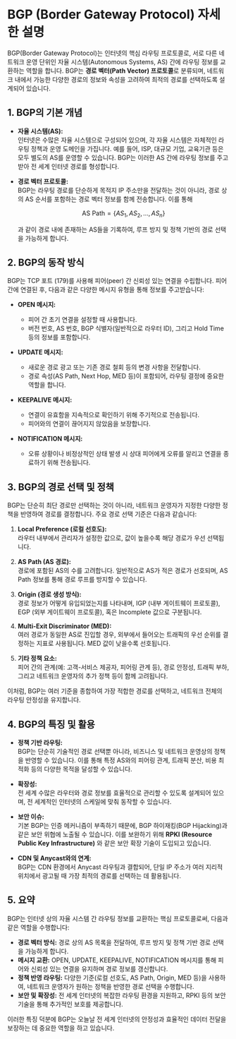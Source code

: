 # BGP (Border Gateway Protocol) 자세한 설명

BGP(Border Gateway Protocol)는 인터넷의 핵심 라우팅 프로토콜로, 서로 다른 네트워크 운영 단위인 자율 시스템(Autonomous Systems, AS) 간에 라우팅 정보를 교환하는 역할을 합니다. BGP는 **경로 벡터(Path Vector) 프로토콜**로 분류되며, 네트워크 내에서 가능한 다양한 경로의 정보와 속성을 고려하여 최적의 경로를 선택하도록 설계되어 있습니다.

## 1. BGP의 기본 개념

- **자율 시스템(AS):**  
  인터넷은 수많은 자율 시스템으로 구성되어 있으며, 각 자율 시스템은 자체적인 라우팅 정책과 운영 도메인을 가집니다. 예를 들어, ISP, 대규모 기업, 교육기관 등은 모두 별도의 AS를 운영할 수 있습니다. BGP는 이러한 AS 간에 라우팅 정보를 주고받아 전 세계 인터넷 경로를 형성합니다.

- **경로 벡터 프로토콜:**  
  BGP는 라우팅 경로를 단순하게 목적지 IP 주소만을 전달하는 것이 아니라, 경로 상의 AS 순서를 포함하는 경로 벡터 정보를 함께 전송합니다. 이를 통해  

  $$
  \text{AS Path} = \{AS_1, AS_2, \dots, AS_n\}
  $$

  과 같이 경로 내에 존재하는 AS들을 기록하여, 루프 방지 및 정책 기반의 경로 선택을 가능하게 합니다.

## 2. BGP의 동작 방식

BGP는 TCP 포트 \(179\)를 사용해 피어(peer) 간 신뢰성 있는 연결을 수립합니다. 피어 간에 연결된 후, 다음과 같은 다양한 메시지 유형을 통해 정보를 주고받습니다:

- **OPEN 메시지:**  
  - 피어 간 초기 연결을 설정할 때 사용합니다.
  - 버전 번호, AS 번호, BGP 식별자(일반적으로 라우터 ID), 그리고 Hold Time 등의 정보를 포함합니다.

- **UPDATE 메시지:**  
  - 새로운 경로 광고 또는 기존 경로 철회 등의 변경 사항을 전달합니다.
  - 경로 속성(AS Path, Next Hop, MED 등)이 포함되어, 라우팅 결정에 중요한 역할을 합니다.

- **KEEPALIVE 메시지:**  
  - 연결이 유효함을 지속적으로 확인하기 위해 주기적으로 전송됩니다.
  - 피어와의 연결이 끊어지지 않았음을 보장합니다.

- **NOTIFICATION 메시지:**  
  - 오류 상황이나 비정상적인 상태 발생 시 상대 피어에게 오류를 알리고 연결을 종료하기 위해 전송됩니다.

## 3. BGP의 경로 선택 및 정책

BGP는 단순히 최단 경로만 선택하는 것이 아니라, 네트워크 운영자가 지정한 다양한 정책을 반영하여 경로를 결정합니다. 주요 경로 선택 기준은 다음과 같습니다:

1. **Local Preference (로컬 선호도):**  
   라우터 내부에서 관리자가 설정한 값으로, 값이 높을수록 해당 경로가 우선 선택됩니다.

2. **AS Path (AS 경로):**  
   경로에 포함된 AS의 수를 고려합니다. 일반적으로 AS가 적은 경로가 선호되며, AS Path 정보를 통해 경로 루프를 방지할 수 있습니다.

3. **Origin (경로 생성 방식):**  
   경로 정보가 어떻게 유입되었는지를 나타내며, IGP (내부 게이트웨이 프로토콜), EGP (외부 게이트웨이 프로토콜), 혹은 Incomplete 값으로 구분됩니다.

4. **Multi-Exit Discriminator (MED):**  
   여러 경로가 동일한 AS로 진입할 경우, 외부에서 들어오는 트래픽의 우선 순위를 결정하는 지표로 사용됩니다. MED 값이 낮을수록 선호됩니다.

5. **기타 정책 요소:**  
   피어 간의 관계(예: 고객-서비스 제공자, 피어링 관계 등), 경로 안정성, 트래픽 부하, 그리고 네트워크 운영자의 추가 정책 등이 함께 고려됩니다.

이처럼, BGP는 여러 기준을 종합하여 가장 적합한 경로를 선택하고, 네트워크 전체의 라우팅 안정성을 유지합니다.

## 4. BGP의 특징 및 활용

- **정책 기반 라우팅:**  
  BGP는 단순히 기술적인 경로 선택뿐 아니라, 비즈니스 및 네트워크 운영상의 정책을 반영할 수 있습니다. 이를 통해 특정 AS와의 피어링 관계, 트래픽 분산, 비용 최적화 등의 다양한 목적을 달성할 수 있습니다.

- **확장성:**  
  전 세계 수많은 라우터와 경로 정보를 효율적으로 관리할 수 있도록 설계되어 있으며, 전 세계적인 인터넷의 스케일에 맞춰 동작할 수 있습니다.

- **보안 이슈:**  
  기본 BGP는 인증 메커니즘이 부족하기 때문에, BGP 하이재킹(BGP Hijacking)과 같은 보안 위협에 노출될 수 있습니다. 이를 보완하기 위해 **RPKI (Resource Public Key Infrastructure)** 와 같은 보안 확장 기술이 도입되고 있습니다.

- **CDN 및 Anycast와의 연계:**  
  BGP는 CDN 환경에서 Anycast 라우팅과 결합되어, 단일 IP 주소가 여러 지리적 위치에서 광고될 때 가장 최적의 경로를 선택하는 데 활용됩니다.

## 5. 요약

BGP는 인터넷 상의 자율 시스템 간 라우팅 정보를 교환하는 핵심 프로토콜로써, 다음과 같은 역할을 수행합니다:

- **경로 벡터 방식:** 경로 상의 AS 목록을 전달하여, 루프 방지 및 정책 기반 경로 선택을 가능하게 합니다.
- **메시지 교환:** OPEN, UPDATE, KEEPALIVE, NOTIFICATION 메시지를 통해 피어와 신뢰성 있는 연결을 유지하며 경로 정보를 갱신합니다.
- **정책 반영 라우팅:** 다양한 기준(로컬 선호도, AS Path, Origin, MED 등)을 사용하여, 네트워크 운영자가 원하는 정책을 반영한 경로 선택을 수행합니다.
- **보안 및 확장성:** 전 세계 인터넷의 복잡한 라우팅 환경을 지원하고, RPKI 등의 보안 기술을 통해 추가적인 보호를 제공합니다.

이러한 특징 덕분에 BGP는 오늘날 전 세계 인터넷의 안정성과 효율적인 데이터 전달을 보장하는 데 중요한 역할을 하고 있습니다.